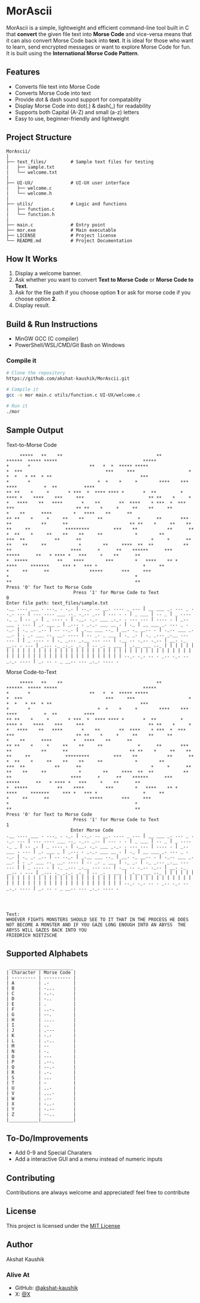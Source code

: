 # MorAscii

MorAscii is a simple, lightweight and efficient command-line tool built in C that **convert** the given file text into **Morse Code** and vice-versa means that it can also convert Morse Code back into **text**. It is ideal for those who want to learn, send encrypted messages or want to explore Morse Code for fun. It is built using the **International Morse Code Pattern**.

## Features

- Converts file text into Morse Code
- Converts Morse Code into text
- Provide dot & dash sound support for compatablity
- Display Morse Code into dot(.) & dash(_) for readability
- Supports both Capital (A-Z) and small (a-z) letters
- Easy to use, beginner-friendly and lightweight

## Project Structure

```
MorAscii/
│
├── text_files/         # Sample text files for testing
|   ├── sample.txt
|   └── welcome.txt
|
├── UI-UX/              # UI-UX user interface
|   ├── welcome.c
|   └── welcome.h
|
├── utils/              # Logic and functions
|   ├── function.c
|   └── function.h
|
├── main.c              # Entry point
├── mor.exe             # Main executable
├── LICENSE             # Project license       
└── README.md           # Project Documentation
```

## How It Works

1. Display a welcome banner.
2. Ask whether you want to convert **Text to Morse Code** or **Morse Code to Text**.
3. Ask for the file path if you choose option **1** or ask for morse code if you choose option **2**.
4. Display result.

## Build & Run Instructions

- MinGW GCC (C compiler)
- PowerShell/WSL/CMD/Git Bash on Windows

### Compile it

```bash
# Clone the repository
https://github.com/akshat-kaushik/MorAscii.git

# Compile it
gcc -o mor main.c utils/function.c UI-UX/welcome.c

# Run it
./mor
```

## Sample Output

Text-to-Morse Code
```
     *****   **    **                                   **                                                                ******  ***** *****                                *****                                *       *                      **   *  *  ***** *****                             *  ***                               ***     ***                    *    *  *   * **  * **                                 ***                                *       *                         *  *    *     *        ****    ***  ****          *  **          ****                                                  ** **    *     *       * ***  *  **** **** *       *  **         * **** *    ****    ***     ***                        ** **    *     *      *   ****    **   ****       *    **       **  ****    * ***  *  ***     ***                       ** **    *     *     **    **     **              *    **      ****        *   ****    **      **                       ** **    *     *     **    **     **             *      **       ***      **           **      **                       ** **    *     **    **    **     **             *********         ***    **           **      **                       *  **    *     **    **    **     **            *        **          ***  **           **      **                          *     *      **   **    **     **            *        **     ****  **  **           **      **                      ****      *      **    ******      ***          *****      **   * **** *   ***     *    **      **                     *  *****           **    ****        ***        *   ****    ** *    ****     *******     *** *   *** *                 *     **                                        *     **      **               *****       ***     ***                  *                                               *                                                                        **                                              **                                                                                              Press '0' for Text to Morse Code
                         Press '1' for Morse Code to Text
0
Enter file path: text_files/sample.txt
.__ .... ___ . ..._ . ._. | .._. .. __. .... _ ... | __ ___ _. ... _ . ._. ... | ... .... ___ .._ ._.. _.. | ... . . | _ ___ | .. _ | _ .... ._ _ | .. _. | _ .... . | .__. ._. ___ _._. . ... ... | .... . | _.. ___ . ... | _. ___ _ | _... . _._. ___ __ . | ._ | __ ___ _. ... _ . ._. | ._ _. _.. | .. .._. | _.__ ___ .._ | __. ._ __.. . | ._.. ___ _. __. | . _. ___ .._ __. .... | .. _. _ ___ | ._ _. | ._ _... _.__ ... ... | | _ .... . | ._ _... _.__ ... ... | .__ .. ._.. ._.. | __. ._ __.. . ... | _... ._ _._. _._ | .. _. _ ___ | _.__ ___ .._ | | | | | | | | | | | | | | | | | | | | | | | | | | | | | | | | | | | | | | | | | | | | | | | | | | | | | | | | | | | | | | | .._. ._. .. . _.. ._. .. _._. .... | _. .. . _ __.. ... _._. .... .
```

Morse Code-to-Text
```
     *****   **    **                                   **                                                                ******  ***** *****                                *****                                *       *                      **   *  *  ***** *****                             *  ***                               ***     ***                    *    *  *   * **  * **                                 ***                                *       *                         *  *    *     *        ****    ***  ****          *  **          ****                                                  ** **    *     *       * ***  *  **** **** *       *  **         * **** *    ****    ***     ***                        ** **    *     *      *   ****    **   ****       *    **       **  ****    * ***  *  ***     ***                       ** **    *     *     **    **     **              *    **      ****        *   ****    **      **                       ** **    *     *     **    **     **             *      **       ***      **           **      **                       ** **    *     **    **    **     **             *********         ***    **           **      **                       *  **    *     **    **    **     **            *        **          ***  **           **      **                          *     *      **   **    **     **            *        **     ****  **  **           **      **                      ****      *      **    ******      ***          *****      **   * **** *   ***     *    **      **                     *  *****           **    ****        ***        *   ****    ** *    ****     *******     *** *   *** *                 *     **                                        *     **      **               *****       ***     ***                  *                                               *                                                                        **                                              **                                                                                              Press '0' for Text to Morse Code
                         Press '1' for Morse Code to Text
1
                        Enter Morse Code
.__ .... ___ . ..._ . ._. | .._. .. __. .... _ ... | __ ___ _. ... _ . ._. ... | ... .... ___ .._ ._.. _.. | ... . . | _ ___ | .. _ | _ .... ._ _ | .. _. | _ .... . | .__. ._. ___ _._. . ... ... | .... . | _.. ___ . ... | _. ___ _ | _... . _._. ___ __ . | ._ | __ ___ _. ... _ . ._. | ._ _. _.. | .. .._. | _.__ ___ .._ | __. ._ __.. . | ._.. ___ _. __. | . _. ___ .._ __. .... | .. _. _ ___ | ._ _. | ._ _... _.__ ... ... | | _ .... . | ._ _... _.__ ... ... | .__ .. ._.. ._.. | __. ._ __.. . ... | _... ._ _._. _._ | .. _. _ ___ | _.__ ___ .._ | | | | | | | | | | | | | | | | | | | | | | | | | | | | | | | | | | | | | | | | | | | | | | | | | | | | | | | | | | | | | | | .._. ._. .. . _.. ._. .. _._. .... | _. .. . _ __.. ... _._. .... .




Text:
WHOEVER FIGHTS MONSTERS SHOULD SEE TO IT THAT IN THE PROCESS HE DOES NOT BECOME A MONSTER AND IF YOU GAZE LONG ENOUGH INTO AN ABYSS  THE ABYSS WILL GAZES BACK INTO YOU                                                               FRIEDRICH NIETZSCHE
```

## Supported Alphabets

```
 ________________________
| Character | Morse Code |
| --------- | ---------- |
| A         | .-         |
| B         | -...       |
| C         | -.-.       |
| D         | -..        |
| E         | .          |
| F         | ..-.       |
| G         | --.        |
| H         | ....       |
| I         | ..         |
| J         | .---       |
| K         | -.-        |
| L         | .-..       |
| M         | --         |
| N         | -.         |
| O         | ---        |
| P         | .--.       |
| Q         | --.-       |
| R         | .-.        |
| S         | ...        |
| T         | -          |
| U         | ..-        |
| V         | ...-       |
| W         | .--        |
| X         | -..-       |
| Y         | -.--       |
| Z         | --..       |
|___________|____________|
```

## To-Do/Improvements

- Add 0-9 and Special Charaters
- Add a interactive GUI and a menu instead of numeric inputs

## Contributing

Contributions are always welcome and appreciated! feel free to contribute

## License

This project is licensed under the [MIT License](LICENSE)

## Author

Akshat Kaushik

### Alive At

- GitHub: [@akshat-kaushik](https://github.com/akshat-kaushik)
- X: [@X](https://x.com/kaushk_akshat)